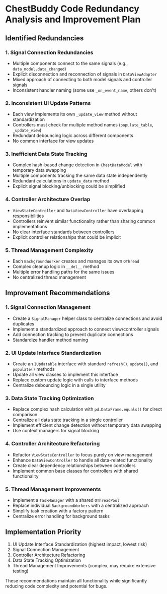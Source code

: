 # ChestBuddy Code Redundancy Analysis and Improvement Plan

## Identified Redundancies

### 1. Signal Connection Redundancies
- Multiple components connect to the same signals (e.g., `data_model.data_changed`)
- Explicit disconnection and reconnection of signals in `DataViewAdapter`
- Mixed approach of connecting to both model signals and controller signals
- Inconsistent handler naming (some use `_on_event_name`, others don't)

### 2. Inconsistent UI Update Patterns
- Each view implements its own `_update_view` method without standardization
- Controllers must check for multiple method names (`populate_table`, `_update_view`) 
- Redundant debouncing logic across different components
- No common interface for view updates

### 3. Inefficient Data State Tracking
- Complex hash-based change detection in `ChestDataModel` with temporary data swapping
- Multiple components tracking the same data state independently
- Redundant calculations in `update_data` method
- Explicit signal blocking/unblocking could be simplified

### 4. Controller Architecture Overlap
- `ViewStateController` and `DataViewController` have overlapping responsibilities
- Controllers reinvent similar functionality rather than sharing common implementations
- No clear interface standards between controllers
- Explicit controller relationships that could be implicit

### 5. Thread Management Complexity
- Each `BackgroundWorker` creates and manages its own `QThread`
- Complex cleanup logic in `__del__` method
- Multiple error handling paths for the same issues
- No centralized thread management

## Improvement Recommendations

### 1. Signal Connection Management
- Create a `SignalManager` helper class to centralize connections and avoid duplicates
- Implement a standardized approach to connect view/controller signals
- Add connection tracking to prevent duplicate connections
- Standardize handler method naming

### 2. UI Update Interface Standardization
- Create an `IUpdatable` interface with standard `refresh()`, `update()`, and `populate()` methods
- Update all view classes to implement this interface
- Replace custom update logic with calls to interface methods
- Centralize debouncing logic in a single utility

### 3. Data State Tracking Optimization
- Replace complex hash calculation with `pd.DataFrame.equals()` for direct comparison
- Centralize all data state tracking in a single controller
- Implement efficient change detection without temporary data swapping
- Use context managers for signal blocking

### 4. Controller Architecture Refactoring
- Refactor `ViewStateController` to focus purely on view management
- Enhance `DataViewController` to handle all data-related functionality
- Create clear dependency relationships between controllers
- Implement common base classes for controllers with shared functionality

### 5. Thread Management Improvements
- Implement a `TaskManager` with a shared `QThreadPool`
- Replace individual `BackgroundWorkers` with a centralized approach
- Simplify task creation with a factory pattern
- Centralize error handling for background tasks

## Implementation Priority
1. UI Update Interface Standardization (highest impact, lowest risk)
2. Signal Connection Management
3. Controller Architecture Refactoring
4. Data State Tracking Optimization
5. Thread Management Improvements (complex, may require extensive testing)

These recommendations maintain all functionality while significantly reducing code complexity and potential for bugs. 